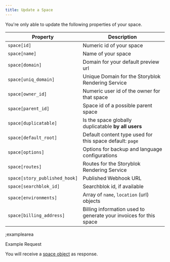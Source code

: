 ```yaml
---
title: Update a Space
---
```


You're only able to update the following properties of your space. 

| Property | Description |
|---|---|
| `space[id]` | Numeric id of your space |
| `space[name]` | Name of your space |
| `space[domain]` | Domain for your default preview url |
| `space[uniq_domain]` | Unique Domain for the Storyblok Rendering Service |
| `space[owner_id]` | Numeric user id of the owner for that space |
| `space[parent_id]` | Space id of a possible parent space |
| `space[duplicatable]` | Is the space globally duplicatable **by all users** |
| `space[default_root]` | Default content type used for this space default: `page` | 
| `space[options]` | Options for backup and language configurations |
| `space[routes]` | Routes for the Storyblok Rendering Service |
| `space[story_published_hook]` | Published Webhook URL |
| `space[searchblok_id]` | Searchblok id, if available |
| `space[environments]` | Array of `name`, `location` (url) objects |
| `space[billing_address]` | Billing information used to generate your invoices for this space |

;examplearea

Example Request

<RequestExample url="https://mapi.storyblok.com/v1/spaces/12422/" httpMethod="PUT" :requestObject='{"space":{"id": 12422, "name":"Updated Example Space"}}'></RequestExample>


You will receive a [space object](#core-resources/spaces/the-space-object) as response.
